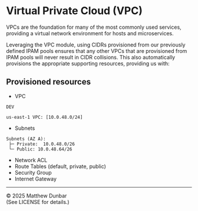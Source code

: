 # Virtual Private Cloud (VPC)

VPCs are the foundation for many of the most commonly used services, providing a virtual network environment for hosts and microservices.

Leveraging the VPC module, using CIDRs provisioned from our previously defined IPAM pools ensures that any other VPCs that are provisioned from IPAM pools will never result in CIDR collisions.  This also automatically provisions the appropriate supporting resources, providing us with:

## Provisioned resources

- VPC

```text
DEV

us-east-1 VPC: [10.0.48.0/24]
```

- Subnets

```text
Subnets (AZ A): 
 ├─ Private:  10.0.48.0/26
 └─ Public: 10.0.48.64/26
 ```

- Network ACL
- Route Tables (default, private, public)
- Security Group
- Internet Gateway

---

© 2025 Matthew Dunbar  
(See LICENSE for details.)
